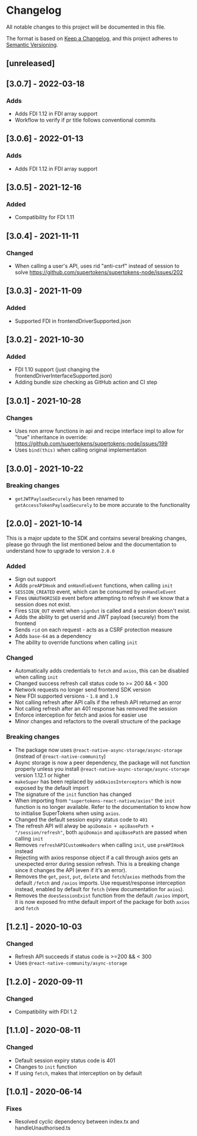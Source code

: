 # Changelog
All notable changes to this project will be documented in this file.

The format is based on [Keep a Changelog](https://keepachangelog.com/en/1.0.0/),
and this project adheres to [Semantic Versioning](https://semver.org/spec/v2.0.0.html).

## [unreleased]

## [3.0.7] - 2022-03-18

### Adds
- Adds FDI 1.12 in FDI array support
- Workflow to verify if pr title follows conventional commits

## [3.0.6] - 2022-01-13

### Adds
- Adds FDI 1.12 in FDI array support

## [3.0.5] - 2021-12-16

### Added
- Compatibility for FDI 1.11

## [3.0.4] - 2021-11-11
### Changed
- When calling a user's API, uses rid "anti-csrf" instead of session to solve https://github.com/supertokens/supertokens-node/issues/202

## [3.0.3] - 2021-11-09

### Added
- Supported FDI in frontendDriverSupported.json

## [3.0.2] - 2021-10-30

### Added
- FDI 1.10 support (just changing the frontendDriverInterfaceSupported.json)
- Adding bundle size checking as GitHub action and CI step

## [3.0.1] - 2021-10-28

### Changes
-   Uses non arrow functions in api and recipe interface impl to allow for "true" inheritance in override: https://github.com/supertokens/supertokens-node/issues/199
-   Uses `bind(this)` when calling original implementation

## [3.0.0] - 2021-10-22
### Breaking changes
- `getJWTPayloadSecurely` has been renamed to `getAccessTokenPayloadSecurely` to be more accurate to the functionality

## [2.0.0] - 2021-10-14
This is a major update to the SDK and contains several breaking changes, please go through the list mentioned below and the documentation to understand how to upgrade to version `2.0.0`
### Added
- Sign out support
- Adds `preAPIHook` and `onHandleEvent` functions, when calling `init`
- `SESSION_CREATED` event, which can be consumed by `onHandleEvent`
- Fires `UNAUTHORISED` event before attempting to refresh if we know that a session does not exist.
- Fires `SIGN_OUT` event when `signOut` is called and a session doesn't exist.
- Adds the ability to get userId and JWT payload (securely) from the frontend
- Sends `rid` on each request - acts as a CSRF protection measure
- Adds `base-64` as a dependency
- The ability to override functions when calling `init`
### Changed
- Automatically adds credentials to `fetch` and `axios`, this can be disabled when calling `init`
- Changed success refresh call status code to >= 200 && < 300
- Network requests no longer send frontend SDK version
- New FDI supported versions - `1.8` and `1.9`
- Not calling refresh after API calls if the refresh API returned an error
- Not calling refresh after an 401 response has removed the session
- Enforce interception for fetch and axios for easier use
- Minor changes and refactors to the overall structure of the package
### Breaking changes
- The package now uses `@react-native-async-storage/async-storage` (instead of `@react-native-community`)
- Async storage is now a peer dependency, the package will not function properly unless you install `@react-native-async-storage/async-storage` version 1.12.1 or higher
- `makeSuper` has been replaced by `addAxiosInterceptors` which is now exposed by the default import
- The signature of the `init` function has changed
- When importing from `"supertokens-react-native/axios"` the `init` function is no longer available. Refer to the documentation to know how to initialise SuperTokens when using `axios`.
- Changed the default session expiry status code to `401`
- The refresh API will alway be `apiDomain + apiBasePath + "/session/refresh"`, both `apiDomain` and `apiBasePath` are passed when calling `init`
- Removes `refreshAPICustomHeaders` when calling `init`, use `preAPIHook` instead
- Rejecting with axios response object if a call through axios gets an unexpected error during session refresh. This is a breaking change since it changes the API (even if it's an error).
- Removes the `get`, `post`, `put`, `delete` and `fetch`/`axios` methods from the default `/fetch` and `/axios` imports. Use request/response interception instead, enabled by default for `fetch` (view documentation for `axios`).
- Removes the `doesSessionExist` function from the default `/axios` import, it is now exposed fro mthe default import of the package for both `axios` and `fetch`

## [1.2.1] - 2020-10-03
### Changed
- Refresh API succeeds if status code is >=200 && < 300
- Uses `@react-native-community/async-storage`

## [1.2.0] - 2020-09-11
### Changed
- Compatibility with FDI 1.2

## [1.1.0] - 2020-08-11
### Changed
- Default session expiry status code is 401
- Changes to `init` function
- If using `fetch`, makes that interception on by default

## [1.0.1] - 2020-06-14
### Fixes
- Resolved cyclic dependency between index.tx and handleUnauthorised.ts 

